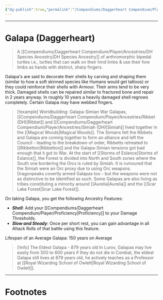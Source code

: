 ```yaml
---
{"dg-publish":true,"permalink":"/Compendiums/Daggerheart Compendium/Player/Ancestries/Galapa (DH)/","tags":["TTRPG"]}
---
```



---
# Galapa (Daggerheart)
> A [[Compendiums/Daggerheart Compendium/Player/Ancestries/DH Species Ancestry\|DH Species Ancestry]] of anthromorphic bipedal turtles i.e., turtles that can walk on their hind limbs & use their fore limbs as hands with distinct, sharp fingers. 

Galapa's are said to decorate their shells by carving and shaping them (similar to how a soft skinned species like Humans would get tattoos) or they could reinforce their shells with Armour. Their arms tend to be very thick. Damaged shells can be repaired similar to fractured bone and repair in 2 years anyway. In roughly 10 years a heavily damaged shell regrows completely. Certain Galapa may have webbed fingers.

> [!example] Worldbuilding: Galapa-Simian War
> Galapas, [[Compendiums/Daggerheart Compendium/Player/Ancestries/Ribbet (DH)\|Ribbet]] and [[Compendiums/Daggerheart Compendium/Player/Ancestries/Simiah (DH)\|Simiah]] lived together in the [[Magical Woods\|Magical Woods]]. The Simians felt the Ribbets and Galapa are coming together to form an alliance and left the Council - leading to the breakdown of order, Ribbetts retreated to [[Ribbetton\|Ribbetton]] and the Galapa-Simian tensions got bad enough that it got to War. At the start of [[Storms of Eslance\|Storms of Eslance]], the Forest is divided into North and South zones where the South one bordering the Orcs is ruled by Simiah. It is rumoured that the Simiah were an Orc proxy due to using Orc weapons. Dragonpeaks covertly armed Galapas too - but the weapons were not as distinctive to be identified as such. Some Galapas are also living as tribes constituting a minority around [[Aurelia\|Aurelia]] and the [[Scar Lake Forest\|Scar Lake Forest]].

On taking Galapa, you get the following Ancestry Features:
- ***Shell***: Add your [[Compendiums/Daggerheart Compendium/Player/Proficiency\|Proficiency]] to your Damage Thresholds.
- ***Slow and Steady***: Once per short rest, you can gain advantage in all Attack Rolls of that battle using this feature.

Lifespan of an Average Galapa: 150 years on Average

> [!info] The Eldest Galapa - 879 years old
> In Lurov, Galapas may live easily from 500 to 600 years if they do not die in Combat, the eldest Galapa still lives at 879 years old, he actively teaches as a Professor at [[Royal Wizarding School of Owlett\|Royal Wizarding School of Owlett]].

---
# Footnotes